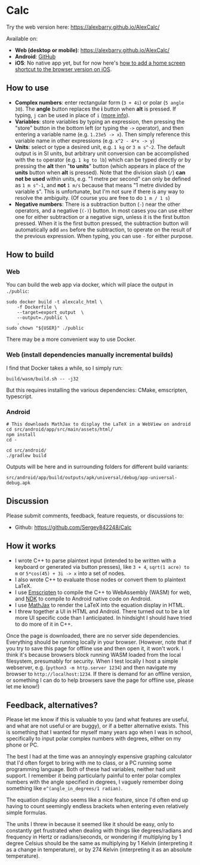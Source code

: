 # Calc

Try the web version here: https://alexbarry.github.io/AlexCalc/

Available on:
* **Web (desktop or mobile)**: https://alexbarry.github.io/AlexCalc/
* **Android**: [GitHub](https://github.com/Sergey842248/Calc/releases/latest)
* **iOS**: No native app yet, but for now here's [how to add a home screen shortcut to the browser version on iOS](https://alexbarry.github.io/AlexCalc/add_to_ios_home.html).


## How to use

* **Complex numbers**: enter rectangular form (`3 + 4i`) or polar (`5 angle 30`). The **angle** button replaces the **i** button when **alt** is pressed. If typing, `j` can be used in place of `i` ([more info](https://en.wikipedia.org/wiki/Imaginary_unit)).
* **Variables**: store variables by typing an expression, then pressing the "store" button in the bottom left (or typing the `->` operator), and then entering a variable name (e.g. `1.23e5 -> x`). Then simply reference this variable name in other expressions (e.g. `x^2 - 4*x -> y`)
* **Units**: select or type a desired unit, e.g. `1 kg` or `3 m s^-2`. The default output is in SI units, but arbitrary unit conversion can be accomplished with the ` to ` operator (e.g. `1 kg to lb`) which can be typed directly or by pressing the **alt** then "**to units**" button (which appears in place of the **units** button when **alt** is pressed). Note that the division slash (`/`) **can not be used** within units, e.g. "1 metre per second" can only be defined as `1 m s^-1`, and **not** `1 m/s` because that means "1 metre divided by variable s". This is unfortunate, but I'm not sure if there is any way to resolve the ambiguity. (Of course you are free to do `1 m / 1 s`)
* **Negative numbers**: There is a subtraction button (`-`) near the other operators, and a negative (`(-)`) button. In most cases you can use either one for either subtraction or a negative sign, unless it is the first button pressed. When it is the first button pressed, the subtraction button will automatically add `ans` before the subtraction, to operate on the result of the previous expression. When typing, you can use `-` for either purpose.

## How to build

### Web

You can build the web app via docker, which will place the output in `./public`:

```
sudo docker build -t alexcalc_html \
	-f Dockerfile \
	--target=export_output  \
	--output=./public \
	.
sudo chown "${USER}" ./public
```

There may be a more convenient way to use Docker.

### Web (install dependencies manually incremental builds)

I find that Docker takes a while, so I simply run:

	build/wasm/build.sh -- -j32

But this requires installing the various dependencies: CMake, emscripten, typescript.

### Android

```
# This downloads MathJax to display the LaTeX in a WebView on android
cd src/android/app/src/main/assets/html/
npm install
cd -

cd src/android/
./gradlew build
```

Outputs will be here and in surrounding folders for different build variants:

```
src/android/app/build/outputs/apk/universal/debug/app-universal-debug.apk
```


## Discussion

Please submit comments, feedback, feature requests, or discussions to:
* Github: https://github.com/Sergey842248/Calc

## How it works

* I wrote C++ to parse plaintext input (intended to be written with a keyboard or generated via button presses), like `3 + 4`, `sqrt(1 acre) to m` or `5*cos(45) + 3i -> x` into a set of nodes.
* I also wrote C++ to evaluate those nodes or convert them to plaintext LaTeX.
* I use [Emscripten](https://emscripten.org/) to compile the C++ to WebAssembly (WASM) for web, and [NDK](https://developer.android.com/ndk/guides) to compile to Android native code on Android.
* I use [MathJax](https://www.mathjax.org/) to render the LaTeX into the equation display in HTML. 
* I threw together a UI in HTML and Android. There turned out to be a lot more UI specific code than I anticipated. In hindsight I should have tried to do more of it in C++.

Once the page is downloaded, there are no server side dependencies. Everything should be running locally in your browser. (However, note that if you try to save this page for offline use and then open it, it won't work. I think it's because browsers block running WASM loaded from the local filesystem, presumably for security. When I test locally I host a simple webserver, e.g. (`python3 -m http.server 1234`) and then navigate my browser to `http://localhost:1234`. If there is demand for an offline version, or something I can do to help browsers save the page for offline use, please let me know!)

## Feedback, alternatives?

Please let me know if this is valuable to you (and what features are useful, and what are not useful or are buggy), or if a better alternative exists. This is something that I wanted for myself many years ago when I was in school, specifically to input polar complex numbers with degrees, either on my phone or PC.

The best I had at the time was an annoyingly expensive graphing calculator that I'd often forget to bring with me to class, or a PC running some programming language. Both of these had variables, neither had unit support. I remember it being particularly painful to enter polar complex numbers with the angle specified in degrees, I vaguely remember doing something like `e^(angle_in_degrees/1 radian)`.

The equation display also seems like a nice feature, since I'd often end up having to count seemingly endless brackets when entering even relatively simple formulas.

The units I threw in because it seemed like it should be easy, only to constantly get frustrated when dealing with things like degrees/radians and frequency in Hertz or radians/seconds, or wondering if multiplying by 1 degree Celsius should be the same as multiplying by 1 Kelvin (interpreting it as a change in temperature), or by 274 Kelvin (interpreting it as an absolute temperature).
